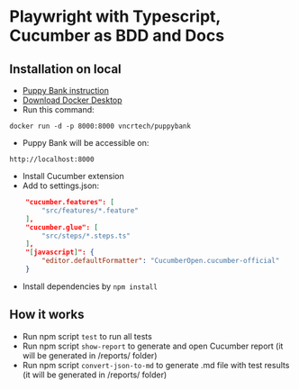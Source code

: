 # Playwright with Typescript, Cucumber as BDD and Docs

## Installation on local
- [Puppy Bank instruction](https://vncrtech.medium.com/practice-test-automation-using-a-local-web-application-f8310ca37637)
- [Download Docker Desktop](https://www.docker.com/products/docker-desktop/)
- Run this command:
``` 
docker run -d -p 8000:8000 vncrtech/puppybank
```
- Puppy Bank will be accessible on:
```  
http://localhost:8000  
```
- Install Cucumber extension
- Add to settings.json:
```json
    "cucumber.features": [
        "src/features/*.feature"
    ],
    "cucumber.glue": [
        "src/steps/*.steps.ts"
    ],
    "[javascript]": {
        "editor.defaultFormatter": "CucumberOpen.cucumber-official"
    }
```
- Install dependencies by `npm install`
## How it works
- Run npm script `test` to run all tests  
- Run npm script `show-report` to generate and open Cucumber report (it will be generated in /reports/ folder)  
- Run npm script `convert-json-to-md` to generate .md file with test results (it will be generated in /reports/ folder)  